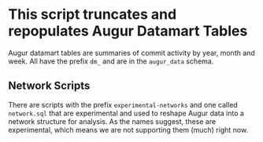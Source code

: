# This script truncates and repopulates Augur Datamart Tables

Augur datamart tables are summaries of commit activity by year, month and week. All have the prefix `dm_` and are in the `augur_data` schema. 

## Network Scripts

There are scripts with the prefix `experimental-networks` and one called `network.sql` that are experimental and used to reshape Augur data into a network structure for analysis. As the names suggest, these are experimental, which means we are not supporting them (much) right now. 
